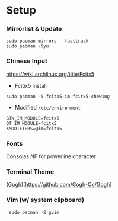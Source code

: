 # Setup

### Mirrorlist & Update

```
sudo pacman-mirrors --fasttrack
sudo pacman -Syu
```



### Chinese Input

https://wiki.archlinux.org/title/Fcitx5

* Fcitix5 install

````
sudo pacman -S fcitx5-im fcitx5-chewing
````

*  Modified `/etc/environment`

```
GTK_IM_MODULE=fcitx5
QT_IM_MODULE=fcitx5
XMODIFIERS=@im=fcitx5
```

### Fonts

Consolas NF for powerline character


### Terminal Theme
(Gogh)[https://github.com/Gogh-Co/Gogh]

### Vim (w/ system clipboard)
` sudo pacman -S gvim`
